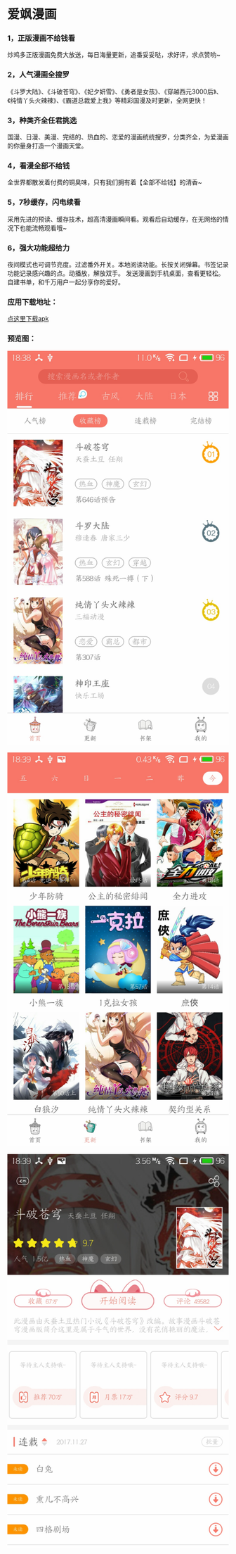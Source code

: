# 爱飒漫画

### 1，正版漫画不给钱看
炒鸡多正版漫画免费大放送，每日海量更新，追番妥妥哒，求好评，求点赞哟~
### 2，人气漫画全搜罗
《斗罗大陆》、《斗破苍穹》、《妃夕妍雪》、《勇者是女孩》、《穿越西元3000后》、《纯情丫头火辣辣》、《霸道总裁爱上我》等精彩国漫及时更新，全网更快！
### 3，种类齐全任君挑选
国漫、日漫、美漫、完结的、热血的、恋爱的漫画统统搜罗，分类齐全，为爱漫画的你量身打造一个漫画天堂。
### 4，看漫全部不给钱
全世界都散发着付费的铜臭味，只有我们拥有着【全部不给钱】的清香~
### 5，7秒缓存，闪电续看
采用先进的预读、缓存技术，超高清漫画瞬间看。观看后自动缓存，在无网络的情况下也能流畅观看哦~
### 6，强大功能超给力
夜间模式也可调节亮度。过滤番外开关。本地阅读功能。长按关闭弹幕。书签记录功能记录感兴趣的点。动播放，解放双手。
发送漫画到手机桌面，查看更轻松。自建书单，和千万用户一起分享你的爱好。

### 应用下载地址：
[点这里下载apk](https://raw.githubusercontent.com/canyinghao2/manhua/master/apk/com.comic.isaman_1711172255_1.0.0.1.apk)

### 预览图：
![](./S71130-183903.jpg)
 
![](./S71130-183907.jpg)
  
![](./S71130-183913.jpg)




